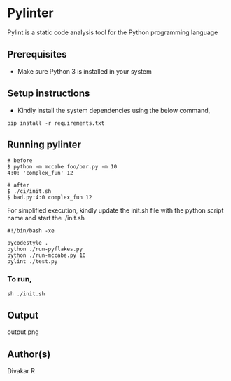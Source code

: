 # Pylinter

Pylint is a static code analysis tool for the Python programming language

## Prerequisites

- Make sure Python 3 is installed in your system

## Setup instructions

- Kindly install the system dependencies using the below command,

```shell
pip install -r requirements.txt
```

## Running pylinter

```shell
# before
$ python -m mccabe foo/bar.py -m 10
4:0: 'complex_fun' 12

# after
$ ./ci/init.sh
$ bad.py:4:0 complex_fun 12
```

For simplified execution, kindly update the init.sh file with the python script name and start the ./init.sh

```shell
#!/bin/bash -xe

pycodestyle .
python ./run-pyflakes.py
python ./run-mccabe.py 10
pylint ./test.py
```

### To run,

```shell
sh ./init.sh
```

## Output

output.png

## Author(s)

Divakar R
